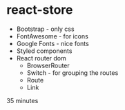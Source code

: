 # react-store
- Bootstrap - only css
- FontAwesome - for icons
- Google Fonts - nice fonts
- Styled components
- React router dom 
    - BrowserRouter
    - Switch - for grouping the routes
    - Route
    - Link


35 minutes
